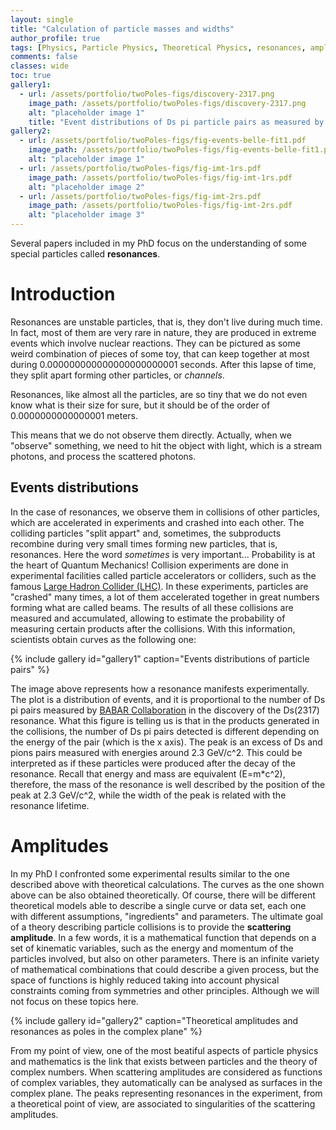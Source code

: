 ```yaml
---
layout: single
title: "Calculation of particle masses and widths"
author_profile: true
tags: [Physics, Particle Physics, Theoretical Physics, resonances, amplitudes]
comments: false
classes: wide
toc: true
gallery1:
  - url: /assets/portfolio/twoPoles-figs/discovery-2317.png
    image_path: /assets/portfolio/twoPoles-figs/discovery-2317.png
    alt: "placeholder image 1"
    title: "Event distributions of Ds pi particle pairs as measured by BaBar Collaboraion."
gallery2:
  - url: /assets/portfolio/twoPoles-figs/fig-events-belle-fit1.pdf
    image_path: /assets/portfolio/twoPoles-figs/fig-events-belle-fit1.pdf
    alt: "placeholder image 1"
  - url: /assets/portfolio/twoPoles-figs/fig-imt-1rs.pdf
    image_path: /assets/portfolio/twoPoles-figs/fig-imt-1rs.pdf
    alt: "placeholder image 2"
  - url: /assets/portfolio/twoPoles-figs/fig-imt-2rs.pdf
    image_path: /assets/portfolio/twoPoles-figs/fig-imt-2rs.pdf
    alt: "placeholder image 3"
---
```


Several papers included in my PhD focus on the understanding of some special particles called **resonances**.

# Introduction
Resonances are unstable particles, that is, they don't live during much time.
In fact, most of them are very rare in nature, they are produced in extreme events which involve nuclear reactions.
They can be pictured as some weird combination of pieces of some toy, that can keep together at most during 
0.000000000000000000000001 seconds.
After this lapse of time, they split apart forming other particles, or _channels_.

Resonances, like almost all the particles, are so tiny that we do not even know what is their size for sure, but it should be of the order of
0.0000000000000001 meters.

This means that we do not observe them directly. Actually, when we "observe" something, we need to hit the object with light, which is a stream photons, and process the scattered photons. 

## Events distributions

In the case of resonances, we observe them in collisions of other particles, which are accelerated in experiments and crashed into each other. 
The colliding particles "split appart" and, sometimes, the subproducts recombine during very small times forming new particles, that is, resonances.
Here the word _sometimes_ is very important... Probability is at the heart of Quantum Mechanics! 
Collision experiments are done in experimental facilities called particle accelerators or colliders, such as the famous [Large Hadron Collider (LHC)](https://home.cern/science/accelerators/large-hadron-collider). 
In these experiments, particles are "crashed" many times, a lot of them accelerated together in great numbers forming what are called beams.
The results of all these collisions are measured and accumulated, allowing to estimate the probability of measuring certain products after the collisions. 
With this information, scientists obtain curves as the following one:

{% include gallery id="gallery1" caption="Events distributions of particle pairs" %}

The image above represents how a resonance manifests experimentally.
The plot is a  distribution of events, and it is proportional to the number of Ds pi pairs measured by [BABAR Collaboration](https://journals.aps.org/prl/abstract/10.1103/PhysRevLett.90.242001) in the discovery of the Ds(2317) resonance.
What this figure is telling us is that in the products generated in the collisions, the number of Ds pi pairs detected is different depending on the energy of the pair (which is the x axis).
The peak is an excess of Ds and pions pairs measured with energies around 2.3 GeV/c^2.
This could be interpreted as if these particles were produced after the decay of the resonance.
Recall that energy and mass are equivalent (E=m\*c^2), therefore, the mass of the resonance is well described by the position of the peak at 2.3 GeV/c^2, while the width of the peak is related with the resonance lifetime.

# Amplitudes

In my PhD I confronted some experimental results similar to the one described above with theoretical calculations. 
The curves as the one shown above can be also obtained theoretically.
Of course, there will be different theoretical models able to describe a single curve or data set, each one with different assumptions, "ingredients" and parameters.
The ultimate goal of a theory describing particle collisions is to provide the **scattering amplitude**.
In a few words, it is a mathematical function that depends on a set of kinematic variables, such as the energy and momentum of the particles involved, but also on other parameters.
There is an infinite variety of mathematical combinations that could describe a given process, but the space of functions is highly reduced taking into account physical constraints coming from symmetries and other principles. Although we will not focus on these topics here.

{% include gallery id="gallery2" caption="Theoretical amplitudes and resonances as poles in the complex plane" %}

From my point of view, one of the most beatiful aspects of particle physics and mathematics is the link that exists between particles and the theory of complex numbers.
When scattering amplitudes are considered as functions of complex variables, they automatically can be analysed as surfaces in the complex plane.
The peaks representing resonances in the experiment, from a theoretical point of view, are associated to singularities of the scattering amplitudes.

